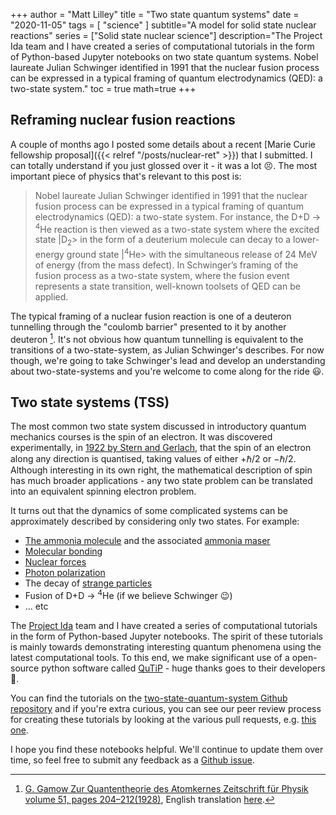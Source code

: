 +++
author = "Matt Lilley"
title = "Two state quantum systems"
date = "2020-11-05"
tags = [
    "science"
]
subtitle="A model for solid state nuclear reactions"
series = ["Solid state nuclear science"]
description="The Project Ida team and I have created a series of computational tutorials in the form of Python-based Jupyter notebooks on two state quantum systems. Nobel laureate Julian Schwinger identified in 1991 that the nuclear fusion process can be expressed in a typical framing of quantum electrodynamics (QED): a two-state system."
toc = true
math=true
+++

## Reframing nuclear fusion reactions

A couple of months ago I posted some details about a recent [Marie Curie fellowship proposal]({{< relref "/posts/nuclear-ret" >}}) that I submitted. I can totally understand if you just glossed over it - it was a lot 😣. The most important piece of physics that's relevant to this post is:

> Nobel laureate Julian Schwinger identified in 1991 that the nuclear fusion process can be expressed in a typical framing of quantum electrodynamics (QED): a two-state system. For instance, the D+D → <sup>4</sup>He reaction is then viewed as a two-state system where the excited state |D<sub>2</sub>> in the form of a deuterium molecule can decay to a lower-energy ground state |<sup>4</sup>He> with the simultaneous release of 24 MeV of energy (from the mass defect). In Schwinger’s framing of the fusion process as a two-state system, where the fusion event represents a state transition, well-known toolsets of QED can be applied.

The typical framing of a nuclear fusion reaction is one of a deuteron tunnelling through the "coulomb barrier" presented to it by another deuteron [^1]. It's not obvious how quantum tunnelling is equivalent to the transitions of a two-state-system, as Julian Schwinger's describes. For now though, we're going to take Schwinger's lead and develop an understanding about two-state-systems and you're welcome to come along for the ride 😃.

## Two state systems (TSS)

The most common two state system discussed in introductory quantum mechanics courses is the spin of an electron. It was discovered experimentally, in [1922 by Stern and Gerlach](https://www.feynmanlectures.caltech.edu/II_35.html#Ch35-S2), that the spin of an electron along any direction is quantised, taking values of either $+\hbar/2$ or $-\hbar/2$. Although interesting in its own right, the mathematical description of spin has much broader applications - any two state problem can be translated into an equivalent spinning electron problem.

It turns out that the dynamics of some complicated systems can be approximately described by considering only two states. For example:

- [The ammonia molecule](https://www.feynmanlectures.caltech.edu/III_08.html#Ch8-S6) and the associated [ammonia maser](https://www.feynmanlectures.caltech.edu/III_09.html)
- [Molecular bonding](https://www.feynmanlectures.caltech.edu/III_10.html#Ch10-S1)
- [Nuclear forces](https://www.feynmanlectures.caltech.edu/III_10.html#Ch10-S2)
- [Photon polarization](https://www.feynmanlectures.caltech.edu/III_11.html#Ch11-S4)
- The decay of [strange particles](https://www.feynmanlectures.caltech.edu/III_11.html#Ch11-S5)
- Fusion of D+D → <sup>4</sup>He (if we believe Schwinger 😉)
- ... etc

The [Project Ida](https://www.project-ida.org/) team and I have created a series of computational tutorials in the form of Python-based Jupyter notebooks. The spirit of these tutorials is mainly towards demonstrating interesting quantum phenomena using the latest computational tools. To this end, we make significant use of a open-source python software called [QuTiP](https://qutip.org/) - huge thanks goes to their developers 🙏. 

You can find the tutorials on the [two-state-quantum-system Github repository](https://github.com/project-ida/two-state-quantum-systems) and if you're extra curious, you can see our peer review process for creating these tutorials by looking at the various pull requests, e.g. [this one](https://github.com/project-ida/two-state-quantum-systems/pull/17).


[^1]: [G. Gamow Zur Quantentheorie des Atomkernes Zeitschrift für Physik volume 51, pages 204–212(1928)](https://link.springer.com/article/10.1007/BF01343196), English translation [here](https://web.archive.org/web/20220327082154/http://web.ihep.su/dbserv/compas/src/gamow28/eng.pdf).

I hope you find these notebooks helpful. We'll continue to update them over time, so feel free to submit any feedback as a [Github issue](https://github.com/project-ida/two-state-quantum-systems/issues).